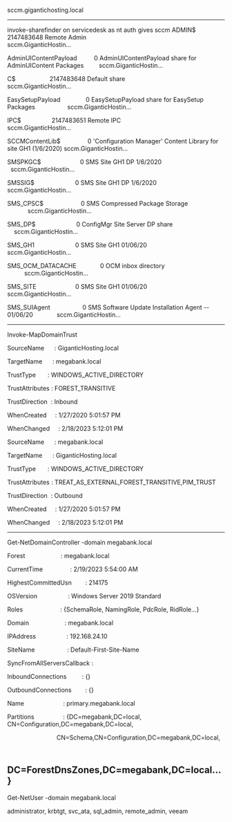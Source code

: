 sccm.gigantichosting.local

---

invoke-sharefinder on servicedesk as nt auth gives sccm
ADMIN$                2147483648 Remote Admin                                                    sccm.GiganticHostin...

AdminUIContentPayload          0 AdminUIContentPayload share for AdminUIContent Packages         sccm.GiganticHostin...

C$                    2147483648 Default share                                                   sccm.GiganticHostin...

EasySetupPayload               0 EasySetupPayload share for EasySetup Packages                   sccm.GiganticHostin...

IPC$                  2147483651 Remote IPC                                                      sccm.GiganticHostin...

SCCMContentLib$                0 'Configuration Manager' Content Library for site GH1 (1/6/2020) sccm.GiganticHostin...

SMSPKGC$                       0 SMS Site GH1 DP 1/6/2020                                        sccm.GiganticHostin...

SMSSIG$                        0 SMS Site GH1 DP 1/6/2020                                        sccm.GiganticHostin...

SMS_CPSC$                      0 SMS Compressed Package Storage                                  sccm.GiganticHostin...

SMS_DP$                        0 ConfigMgr Site Server DP share                                  sccm.GiganticHostin...

SMS_GH1                        0 SMS Site GH1 01/06/20                                           sccm.GiganticHostin...

SMS_OCM_DATACACHE              0 OCM inbox directory                                             sccm.GiganticHostin...

SMS_SITE                       0 SMS Site GH1 01/06/20                                           sccm.GiganticHostin...

SMS_SUIAgent                   0 SMS Software Update Installation Agent -- 01/06/20              sccm.GiganticHostin...

---
Invoke-MapDomainTrust

SourceName      : GiganticHosting.local

TargetName      : megabank.local

TrustType       : WINDOWS_ACTIVE_DIRECTORY

TrustAttributes : FOREST_TRANSITIVE

TrustDirection  : Inbound

WhenCreated     : 1/27/2020 5:01:57 PM

WhenChanged     : 2/18/2023 5:12:01 PM

  

SourceName      : megabank.local

TargetName      : GiganticHosting.local

TrustType       : WINDOWS_ACTIVE_DIRECTORY

TrustAttributes : TREAT_AS_EXTERNAL,FOREST_TRANSITIVE,PIM_TRUST

TrustDirection  : Outbound

WhenCreated     : 1/27/2020 5:01:57 PM

WhenChanged     : 2/18/2023 5:12:01 PM

---
Get-NetDomainController -domain megabank.local

Forest                     : megabank.local

CurrentTime                : 2/19/2023 5:54:00 AM

HighestCommittedUsn        : 214175

OSVersion                  : Windows Server 2019 Standard

Roles                      : {SchemaRole, NamingRole, PdcRole, RidRole...}

Domain                     : megabank.local

IPAddress                  : 192.168.24.10

SiteName                   : Default-First-Site-Name

SyncFromAllServersCallback : 

InboundConnections         : {}

OutboundConnections        : {}

Name                       : primary.megabank.local

Partitions                 : {DC=megabank,DC=local, CN=Configuration,DC=megabank,DC=local, 

                             CN=Schema,CN=Configuration,DC=megabank,DC=local, 

                             DC=ForestDnsZones,DC=megabank,DC=local...}
---
Get-NetUser -domain megabank.local

administrator, krbtgt, svc_ata, sql_admin, remote_admin, veeam